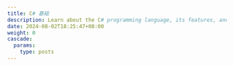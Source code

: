 ```yaml
---
title: C# 基础
description: Learn about the C# programming language, its features, and how to get started with
date: 2024-08-02T18:25:47+08:00
weight: 0
cascade:
  params:
    type: posts
---
```


